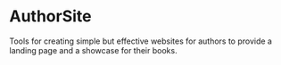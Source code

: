 # AuthorSite
Tools for creating simple but effective websites for authors to provide a landing page and a showcase for their books.
